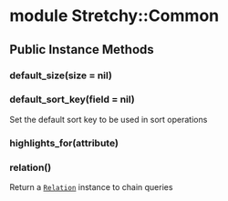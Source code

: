 # module Stretchy::Common [](#module-Stretchy::Common) [](#top)
 ## Public Instance Methods
 ### default_size(size = nil) [](#method-i-default_size)
 ### default_sort_key(field = nil) [](#method-i-default_sort_key)
 Set the default sort key to be used in sort operations

 ### highlights_for(attribute) [](#method-i-highlights_for)
 ### relation() [](#method-i-relation)
 Return a [`Relation`](Relation.html) instance to chain queries

 